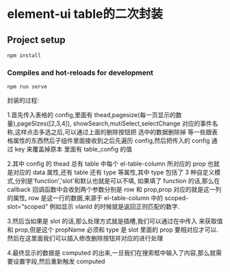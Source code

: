 # element-ui table的二次封装

## Project setup
```
npm install
```

### Compiles and hot-reloads for development
```
npm run serve
```

封装的过程: 

1.首先传入表格的 config,里面有 thead,pagesize(每一页显示的数量),pageSIzes([2,3,4]),
showSearch,mutiSelect,selectChange 对应的事件名称,这样点击多选之后,可以通过上面的删除按钮把
选中的数据删除掉
等一些跟表格属性的东西然后子组件里面接收到之后先遍历 config,然后把传入的 config 通过 key 来覆盖掉原本
里面有 table_config 的值

2.其中 config 的 thead 总有 table 中每个 el-table-column 所对应的 prop 也就是对应的 data 属性,还有 table 还有
type 等属性,其中 type 包括了 3 种自定义模式,分别是'function','slot'和默认也就是可以不填,
如果填了 function 的话,那么在 callback 回调函数中会收到两个参数分别是 row 和 prop,prop 对应的就是这一列的属性,
row 是这一行的数据,来源于 el-table-column 中的 scoped-slot="scoped"
例如显示 vlanId 的时候就是返回正则匹配的数字.

3.然后当如果是 slot 的话,那么处理方式就是插槽,我们可以通过在<my-table></my-table>中传入<tempalte v-slot:propName="{row,prop}">
来获取值和 prop,但是这个 propName 必须和 type 是 slot 里面的 prop 要相对应才可以.然后在这里面我们可以插入修改删除按钮并对应的进行处理

4.最终显示的数据是 computed 的出来,一旦我们在搜索框中输入了内容,那么就需要设置字段,然后重新触发 computed

